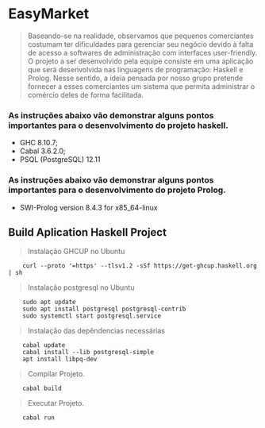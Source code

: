 # EasyMarket

> Baseando-se na realidade, observamos que pequenos comerciantes costumam ter dificuldades para gerenciar seu negócio devido à falta de acesso a softwares de administração com interfaces user-friendly. O projeto a ser desenvolvido pela equipe consiste em uma aplicação que será desenvolvida nas linguagens de programação: Haskell e Prolog. Nesse sentido, a ideia pensada por nosso grupo pretende fornecer a esses comerciantes um sistema que permita administrar o comércio deles de forma facilitada.

### As instruções abaixo vão demonstrar alguns pontos importantes para o desenvolvimento do projeto haskell.
- GHC 8.10.7;
- Cabal 3.6.2.0;
- PSQL (PostgreSQL) 12.11


### As instruções abaixo vão demonstrar alguns pontos importantes para o desenvolvimento do projeto Prolog.
- SWI-Prolog version 8.4.3 for x85_64-linux

## Build Aplication Haskell Project

> Instalação  GHCUP no Ubuntu
```
    curl --proto '=https' --tlsv1.2 -sSf https://get-ghcup.haskell.org | sh
```

> Instalação postgresql no Ubuntu
```
    sudo apt update
    sudo apt install postgresql postgresql-contrib
    sudo systemctl start postgresql.service
```

> Instalação das depêndencias necessárias
```
    cabal update
    cabal install --lib postgresql-simple
    apt install libpq-dev
```

> Compilar Projeto.
```
    cabal build
```

> Executar Projeto.
```
    cabal run
```
